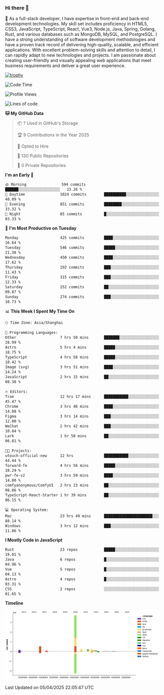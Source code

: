 ### Hi there 👋

🌱 As a full-stack developer, I have expertise in front-end and back-end development technologies. My skill set includes proficiency in HTML5, CSS3, JavaScript, TypeScript, React, Vue3, Node.js, Java, Spring, Golang, Rust, and various databases such as MongoDB, MySQL, and PostgreSQL. I have a strong understanding of software development methodologies and have a proven track record of delivering high-quality, scalable, and efficient applications. With excellent problem-solving skills and attention to detail, I can rapidly adapt to new technologies and projects. I am passionate about creating user-friendly and visually appealing web applications that meet business requirements and deliver a great user experience.

[![trophy](https://github-profile-trophy.vercel.app/?username=elton&rank=SECRET,SSS,SS,S,AAA,AA,A&theme=onedark&no-frame=true&margin-w=10)](https://github.com/ryo-ma/github-profile-trophy)

<!--START_SECTION:waka-->
![Code Time](http://img.shields.io/badge/Code%20Time-1%2C483%20hrs%2022%20mins-blue)

![Profile Views](http://img.shields.io/badge/Profile%20Views-0-blue)

![Lines of code](https://img.shields.io/badge/From%20Hello%20World%20I%27ve%20Written-5.6%20million%20lines%20of%20code-blue)

**🐱 My GitHub Data** 

> 📦 ? Used in GitHub's Storage 
 > 
> 🏆 9 Contributions in the Year 2025
 > 
> 💼 Opted to Hire
 > 
> 📜 130 Public Repositories 
 > 
> 🔑 0 Private Repositories 
 > 
**I'm an Early 🐤** 

```text
🌞 Morning                594 commits         ██████░░░░░░░░░░░░░░░░░░░   23.26 % 
🌆 Daytime                1024 commits        ██████████░░░░░░░░░░░░░░░   40.09 % 
🌃 Evening                851 commits         ████████░░░░░░░░░░░░░░░░░   33.32 % 
🌙 Night                  85 commits          █░░░░░░░░░░░░░░░░░░░░░░░░   03.33 % 
```
📅 **I'm Most Productive on Tuesday** 

```text
Monday                   425 commits         ████░░░░░░░░░░░░░░░░░░░░░   16.64 % 
Tuesday                  546 commits         █████░░░░░░░░░░░░░░░░░░░░   21.38 % 
Wednesday                450 commits         ████░░░░░░░░░░░░░░░░░░░░░   17.62 % 
Thursday                 292 commits         ███░░░░░░░░░░░░░░░░░░░░░░   11.43 % 
Friday                   315 commits         ███░░░░░░░░░░░░░░░░░░░░░░   12.33 % 
Saturday                 252 commits         ██░░░░░░░░░░░░░░░░░░░░░░░   09.87 % 
Sunday                   274 commits         ███░░░░░░░░░░░░░░░░░░░░░░   10.73 % 
```


📊 **This Week I Spent My Time On** 

```text
🕑︎ Time Zone: Asia/Shanghai

💬 Programming Languages: 
Other                    7 hrs 50 mins       ███████░░░░░░░░░░░░░░░░░░   28.99 % 
Astro                    5 hrs 4 mins        █████░░░░░░░░░░░░░░░░░░░░   18.75 % 
TypeScript               4 hrs 58 mins       █████░░░░░░░░░░░░░░░░░░░░   18.42 % 
Image (svg)              3 hrs 51 mins       ████░░░░░░░░░░░░░░░░░░░░░   14.24 % 
JavaScript               2 hrs 15 mins       ██░░░░░░░░░░░░░░░░░░░░░░░   08.38 % 

🔥 Editors: 
Trae                     12 hrs 17 mins      ███████████░░░░░░░░░░░░░░   45.47 % 
Chrome                   3 hrs 48 mins       ████░░░░░░░░░░░░░░░░░░░░░   14.08 % 
Figma                    3 hrs 14 mins       ███░░░░░░░░░░░░░░░░░░░░░░   12.00 % 
WeChat                   2 hrs 42 mins       ███░░░░░░░░░░░░░░░░░░░░░░   10.04 % 
Lark                     1 hr 50 mins        ██░░░░░░░░░░░░░░░░░░░░░░░   06.81 % 

🐱‍💻 Projects: 
utouch-official-new      12 hrs              ███████████░░░░░░░░░░░░░░   44.44 % 
forward-fe               4 hrs 56 mins       █████░░░░░░░░░░░░░░░░░░░░   18.29 % 
pwr-fe-v2                3 hrs 59 mins       ████░░░░░░░░░░░░░░░░░░░░░   14.80 % 
comfyanonymous/ComfyUI   2 hrs 23 mins       ██░░░░░░░░░░░░░░░░░░░░░░░   08.86 % 
TypeScript-React-Starter 1 hr 39 mins        ██░░░░░░░░░░░░░░░░░░░░░░░   06.15 % 

💻 Operating System: 
Mac                      23 hrs 49 mins      ██████████████████████░░░   88.14 % 
Windows                  3 hrs 12 mins       ███░░░░░░░░░░░░░░░░░░░░░░   11.86 % 
```

**I Mostly Code in JavaScript** 

```text
Rust                     23 repos            █████░░░░░░░░░░░░░░░░░░░░   19.01 % 
Java                     6 repos             █░░░░░░░░░░░░░░░░░░░░░░░░   04.96 % 
Vue                      5 repos             █░░░░░░░░░░░░░░░░░░░░░░░░   04.13 % 
Astro                    4 repos             █░░░░░░░░░░░░░░░░░░░░░░░░   03.31 % 
CSS                      2 repos             ░░░░░░░░░░░░░░░░░░░░░░░░░   01.65 % 
```



**Timeline**

![Lines of Code chart](https://raw.githubusercontent.com/elton/elton/main/assets/bar_graph.png)


 Last Updated on 05/04/2025 22:05:47 UTC
<!--END_SECTION:waka-->

<!--
**elton/elton** is a ✨ _special_ ✨ repository because its `README.md` (this file) appears on your GitHub profile.

Here are some ideas to get you started:

- 🔭 I’m currently working on ...
- 🌱 I’m currently learning ...
- 👯 I’m looking to collaborate on ...
- 🤔 I’m looking for help with ...
- 💬 Ask me about ...
- 📫 How to reach me: ...
- 😄 Pronouns: ...
- ⚡ Fun fact: ...
-->
